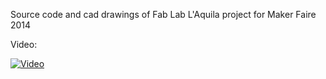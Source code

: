 Source code and cad drawings of Fab Lab L'Aquila project for Maker Faire 2014

Video:

[![Video](http://img.youtube.com/vi/lgz4r_kmDYs/0.jpg)](https://www.youtube.com/watch?v=lgz4r_kmDYs)
